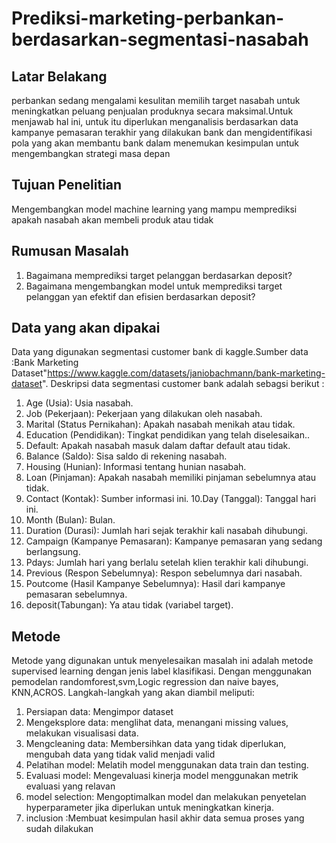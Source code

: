 # Prediksi-marketing-perbankan-berdasarkan-segmentasi-nasabah

## Latar Belakang
   perbankan sedang mengalami kesulitan memilih target nasabah untuk meningkatkan peluang penjualan produknya secara maksimal.Untuk menjawab hal ini, untuk itu diperlukan menganalisis berdasarkan data kampanye pemasaran terakhir yang dilakukan bank dan mengidentifikasi pola yang akan membantu bank dalam menemukan kesimpulan untuk mengembangkan strategi masa depan
   
## Tujuan Penelitian
   Mengembangkan model machine learning yang mampu memprediksi apakah nasabah akan membeli produk atau tidak
   
## Rumusan Masalah
1. Bagaimana memprediksi target pelanggan berdasarkan deposit?
2. Bagaimana mengembangkan model untuk memprediksi target pelanggan yan efektif dan efisien berdasarkan deposit?
   
## Data yang akan dipakai
   Data yang digunakan segmentasi customer bank di kaggle.Sumber data :Bank Marketing Dataset"https://www.kaggle.com/datasets/janiobachmann/bank-marketing-dataset". Deskripsi data segmentasi customer bank adalah sebagsi berikut :
   1. Age (Usia): Usia nasabah.
   2. Job (Pekerjaan): Pekerjaan yang dilakukan oleh nasabah.
   3. Marital (Status Pernikahan): Apakah nasabah menikah atau tidak.
   4. Education (Pendidikan): Tingkat pendidikan yang telah diselesaikan..
   5. Default: Apakah nasabah masuk dalam daftar default atau tidak.
   6. Balance (Saldo): Sisa saldo di rekening nasabah.
   7. Housing (Hunian): Informasi tentang hunian nasabah.
   8. Loan (Pinjaman): Apakah nasabah memiliki pinjaman sebelumnya atau tidak.
   9. Contact (Kontak): Sumber informasi ini.
   10.Day (Tanggal): Tanggal hari ini.
   11. Month (Bulan): Bulan.
   12. Duration (Durasi): Jumlah hari sejak terakhir kali nasabah dihubungi.
   13. Campaign (Kampanye Pemasaran): Kampanye pemasaran yang sedang berlangsung.
   14. Pdays: Jumlah hari yang berlalu setelah klien terakhir kali dihubungi.
   15. Previous (Respon Sebelumnya): Respon sebelumnya dari nasabah.
   16. Poutcome (Hasil Kampanye Sebelumnya): Hasil dari kampanye pemasaran sebelumnya.
   17. deposit(Tabungan): Ya atau tidak (variabel target).

## Metode
Metode yang digunakan untuk menyelesaikan masalah ini adalah metode supervised learning dengan jenis label klasifikasi. Dengan menggunakan pemodelan   randomforest,svm,Logic regression  dan naive bayes, KNN,ACROS.
Langkah-langkah yang akan diambil meliputi:
1. Persiapan data: Mengimpor dataset
2. Mengeksplore data: menglihat data, menangani missing values, melakukan visualisasi data.
3. Mengcleaning data: Membersihkan data yang tidak diperlukan, mengubah data yang tidak valid menjadi valid
4. Pelatihan model: Melatih model menggunakan data train dan testing.
5. Evaluasi model: Mengevaluasi kinerja model menggunakan metrik evaluasi yang relavan
6. model selection: Mengoptimalkan model dan melakukan penyetelan hyperparameter jika diperlukan untuk meningkatkan kinerja.
7. inclusion :Membuat kesimpulan hasil akhir data semua proses yang sudah dilakukan

